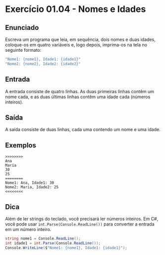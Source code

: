 # Exercício 01.04 - Nomes e Idades

## Enunciado

Escreva um programa que leia, em sequência, dois nomes e duas idades, coloque-os em quatro variáveis e, logo depois, imprima-os na tela no seguinte formato:

```csharp
"Nome1: {nome1}, Idade1: {idade1}"
"Nome2: {nome2}, Idade2: {idade2}"
```

## Entrada

A entrada consiste de quatro linhas. As duas primeiras linhas contêm um nome cada, e as duas últimas linhas contêm uma idade cada (números inteiros).

## Saída

A saída consiste de duas linhas, cada uma contendo um nome e uma idade.

## Exemplos

```plaintext
>>>>>>>>
Ana
Maria
30
25
========
Nome1: Ana, Idade1: 30
Nome2: Maria, Idade2: 25
<<<<<<<<
```

## Dica

Além de ler strings do teclado, você precisará ler números inteiros. Em C#, você pode usar `int.Parse(Console.ReadLine())` para converter a entrada em um número inteiro.

```csharp
string nome1 = Console.ReadLine();
int idade1 = int.Parse(Console.ReadLine());
Console.WriteLine($"Nome1: {nome1}, Idade1: {idade1}");
```

